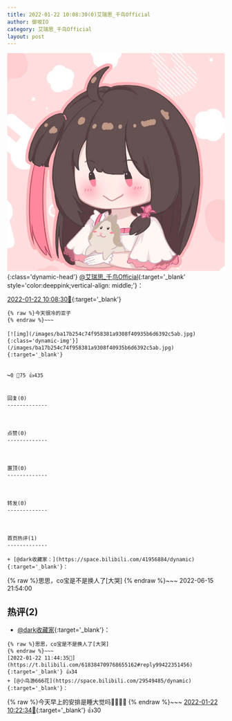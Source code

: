 ```yaml
---
title: 2022-01-22 10:08:30(0)艾瑞思_千鸟Official
author: 御坂IO
category: 艾瑞思_千鸟Official
layout: post
---
```


![img](/images/7e08840c56f251de28bdf766b647bd5fe9a5d50a.jpg){:class='dynamic-head'}
[@艾瑞思_千鸟Official](https://space.bilibili.com/1090010845/dynamic){:target='_blank' style='color:deeppink;vertical-align: middle;'}：

[2022-01-22 10:08:30🔗](https://t.bilibili.com/618384709768655162){:target='_blank'}

~~~
{% raw %}今天很冷的亚子
{% endraw %}~~~

[![img](/images/ba17b254c74f958381a9308f40935b6d6392c5ab.jpg){:class='dynamic-img'}](/images/ba17b254c74f958381a9308f40935b6d6392c5ab.jpg){:target='_blank'}


↪️0 💬75 👍435


回复(0)
-------------



点赞(0)
-------------



置顶(0)
-------------



转发(0)
-------------



首页热评(1)
-------------

+ [@dark收藏家：](https://space.bilibili.com/41956884/dynamic){:target='_blank'}：
~~~
{% raw %}思思，co宝是不是换人了[大哭]
{% endraw %}~~~
2022-06-15 21:54:00


热评(2)
-------------

+ [@dark收藏家](https://space.bilibili.com/41956884/dynamic){:target='_blank'}：
~~~
{% raw %}思思，co宝是不是换人了[大哭]
{% endraw %}~~~
[2022-01-22 11:44:35🔗](https://t.bilibili.com/618384709768655162#reply99422351456){:target='_blank'} 👍34
+ [@小鸟游666花](https://space.bilibili.com/29549485/dynamic){:target='_blank'}：
~~~
{% raw %}今天早上的安排是睡大觉吗🥰🥰🥰🥰
{% endraw %}~~~
[2022-01-22 10:22:34🔗](https://t.bilibili.com/618384709768655162#reply99414092160){:target='_blank'} 👍30


